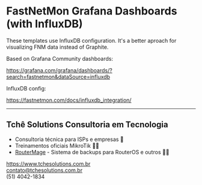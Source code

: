 # FastNetMon Grafana Dashboards (with InfluxDB)

These templates use InfluxDB configuration.
It's a better aproach for visualizing FNM data instead of Graphite.

Based on Grafana Community dashboards:

https://grafana.com/grafana/dashboards/?search=fastnetmon&dataSource=influxdb

InfluxDB config:

https://fastnetmon.com/docs/influxdb_integration/

---
## Tchê Solutions Consultoria em Tecnologia

* Consultoria técnica para ISPs e empresas 🏢
* Treinamentos oficiais MikroTik 👨‍🎓
* [RouterMage](https://www.routermage.com) - Sistema de backups para RouterOS e outros 🧙‍♂️

https://www.tchesolutions.com.br <br>
contato@tchesolutions.com.br <br>
(51) 4042-1834 <br>

